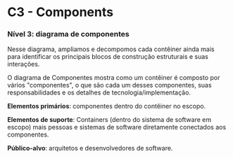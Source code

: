 # C3 - Components

### **Nível 3: diagrama de componentes**

Nesse diagrama, ampliamos e decompomos cada contêiner ainda mais para identificar os principais blocos de construção estruturais e suas interações.

O diagrama de Componentes mostra como um contêiner é composto por vários "componentes", o que são cada um desses componentes, suas responsabilidades e os detalhes de tecnologia/implementação.

**Elementos primários**: componentes dentro do contêiner no escopo.

**Elementos de suporte**: Containers (dentro do sistema de software em escopo) mais pessoas e sistemas de software diretamente conectados aos componentes.

**Público-alvo**: arquitetos e desenvolvedores de software.